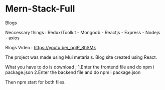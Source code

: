 # Mern-Stack-Full
Blogs

Neccessary things : Redux/Toolkit - Mongodb - Reactjs - Express - Nodejs - axios

Blogs Video : https://youtu.be/_oqlP_8hSMk

The project was made using Mui metarials.
Blog site created using React.

What you have to do is download ; 
1.Enter the frontend file and do npm i package.json
2.Enter the backend file and do npm i package.json

Then npm start for both files.



